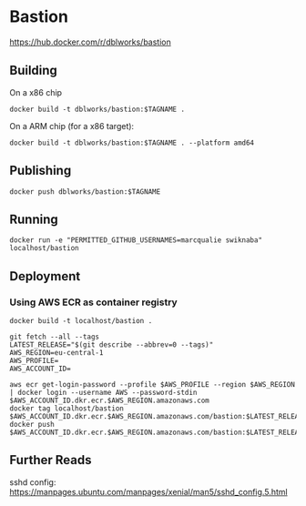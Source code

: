 # Bastion

https://hub.docker.com/r/dblworks/bastion


## Building

On a x86 chip
```shell
docker build -t dblworks/bastion:$TAGNAME .
```

On a ARM chip (for a x86 target):

```shell
docker build -t dblworks/bastion:$TAGNAME . --platform amd64
```


## Publishing

```shell
docker push dblworks/bastion:$TAGNAME
```



## Running

```shell
docker run -e "PERMITTED_GITHUB_USERNAMES=marcqualie swiknaba" localhost/bastion
```



## Deployment

### Using AWS ECR as container registry
```shell
docker build -t localhost/bastion .

git fetch --all --tags
LATEST_RELEASE="$(git describe --abbrev=0 --tags)"
AWS_REGION=eu-central-1
AWS_PROFILE=
AWS_ACCOUNT_ID=

aws ecr get-login-password --profile $AWS_PROFILE --region $AWS_REGION | docker login --username AWS --password-stdin $AWS_ACCOUNT_ID.dkr.ecr.$AWS_REGION.amazonaws.com
docker tag localhost/bastion $AWS_ACCOUNT_ID.dkr.ecr.$AWS_REGION.amazonaws.com/bastion:$LATEST_RELEASE
docker push $AWS_ACCOUNT_ID.dkr.ecr.$AWS_REGION.amazonaws.com/bastion:$LATEST_RELEASE
```


## Further Reads

sshd config: https://manpages.ubuntu.com/manpages/xenial/man5/sshd_config.5.html
